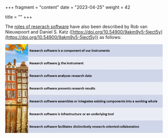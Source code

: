 +++
fragment = "content"
date = "2023-04-25"
weight = 42

title = ""
+++

The [roles of reserach software](https://doi.org/10.54900/9akm9y5-5ject5y) have also been described by Rob van Nieuwpoort and Daniel S. Katz ([https://doi.org/10.54900/9akm9y5-5ject5y](https://doi.org/10.54900/9akm9y5-5ject5y)) as follows:

<div style="text-align:center">
    <img src="RS_roles.jpg" alt="Research software roles">
</div>
